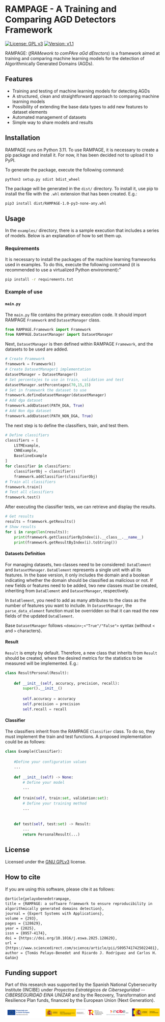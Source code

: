# RAMPAGE - A Training and Comparing AGD Detectors Framework

[![License: GPL v3](https://img.shields.io/badge/License-GPLv3-blue.svg)](https://www.gnu.org/licenses/gpl-3.0) [![Version: v1.1](https://img.shields.io/badge/Version-v1.1.0-green.svg)]()

RAMPAGE: (*fRAMework to comPAre aGd dEtectors*) is a framework aimed at training and comparing machine learning models for the detection of Algorithmically Generated Domains (AGDs).

## Features

* Training and testing of machine learning models for detecting AGDs
* A structured, clean and straightforward approach to comparing machine learning models
* Possibility of extending the base data types to add new features to dataset elements
* Automated management of datasets
* Simple way to share models and results

## Installation

RAMPAGE runs on Python 3.11. To use RAMPAGE, it is necessary to create a pip package and install it. For now, it has been decided not to upload it to PyPI.

To generate the package, execute the following command:

```bash
python3 setup.py sdist bdist_wheel
```

The package will be generated in the `dist/` directory. To install it, use pip to install the file with the `.whl` extension that has been created. E.g.:

```
pip3 install dist/RAMPAGE-1.0-py3-none-any.whl
```

## Usage

In the `examples/` directory, there is a sample execution that includes a series of models. Below is an explanation of how to set them up.

### Requirements

It is necessary to install the packages of the machine learning frameworks used in examples. To do this, execute the following command (it is recommended to use a virtualized Python environment):"

```bash
pip install -r requirements.txt
```

### Example of use

#### `main.py`

The `main.py` file contains the primary execution code. It should import RAMPAGE `Framework` and `DatasetManager` class.

```python
from RAMPAGE.Framework import Framework
from RAMPAGE.DatasetManager import DatasetManager
```

Next, `DatasetManager` is then defined within RAMPAGE `Framework`, and the datasets to be used are added.

```python
# Create Framework
framework = Framework()
# Create DatasetManager1 implementation
datasetManager = DatasetManager()
# Set percentajes to use in train, validation and test
datasetManager.setPercentages(70,15,15)
# Set in framework the dataset to use
framework.defineDatasetManager(datasetManager)
# Add dga dataset
framework.addDataset(PATH_DGA, True)
# Add Non dga dataset
framework.addDataset(PATH_NON_DGA, True)
```

The next step is to define the classifiers, train, and test them.

```python
# Define classifiers
classifiers = [
    LSTMExample,
    CNNExample,
    BaselineExample
]
for classifier in classifiers:
    classifierObj = classifier()
    framework.addClassifier(classifierObj)
# Train all classifiers
framework.train()
# Test all classifiers
framework.test()
```

After executing the classifier tests, we can retrieve and display the results.

```python
# Get results
results = framework.getResults()
# Show results
for i in range(len(results)):
    print(framework.getClassifierByIndex(i).__class__.__name__)
    print(framework.getResultByIndex(i).toString())
```

#### Datasets Definition

For managing datasets, two classes need to be considered: `DataElement` and `DatasetManager`. `DataElement` represents a single unit with all its features. In the base version, it only includes the domain and a boolean indicating whether the domain should be classified as malicious or not. If new fields or features need to be added, two new classes must be created, inheriting from `DataElement` and `DatasetManager`, respectively.

In `DataElement`, you need to add as many attributes to the class as the number of features you want to include. In `DatasetManager`, the `parse_data_element` function must be overridden so that it can read the new fields of the updated `DataElement`.

Base `DatasetManager` follows `<domain>;<"True"/"False">` syntax (without `<` and `>` characters).

#### Result

`Result` is empty by default. Therefore, a new class that inherits from `Result` should be created, where the desired metrics for the statistics to be measured will be implemented. E.g.:


```python
class ResultPersonal(Result):

    def __init__(self, accuracy, precision, recall):
        super().__init__()

        self.accuracy = accuracy
        self.precision = precision
        self.recall = recall
```

#### Classifier

The classifiers inherit from the RAMPAGE `Classifier` class. To do so, they must implement the train and test functions. A proposed implementation could be as follows:

```python
class Example(Classifier):

    #Define your configuration values
    ...

    def __init__(self) -> None:
        # Define your model
        ...
        
    def train(self, train:set, validation:set):
        # Define your training method
        ...


    def test(self, test:set) -> Result:
        ...
        return PersonalResult(...)
```

## License

Licensed under the [GNU GPLv3](LICENSE) license.

## How to cite

If you are using this software, please cite it as follows:
```
@article{pelayobenedetrampage,
title = {RAMPAGE: a software framework to ensure reproducibility in algorithmically generated domains detection},
journal = {Expert Systems with Applications},
volume = {293},
pages = {128629},
year = {2025},
issn = {0957-4174},
doi = {https://doi.org/10.1016/j.eswa.2025.128629},
url = {https://www.sciencedirect.com/science/article/pii/S0957417425022481},
author = {Tomás Pelayo-Benedet and Ricardo J. Rodríguez and Carlos H. Gañán}
```

## Funding support

Part of this research was supported by the Spanish National Cybersecurity Institute (INCIBE) under *Proyectos Estratégicos de Ciberseguridad -- CIBERSEGURIDAD EINA UNIZAR* and by the Recovery, Transformation and Resilience Plan funds, financed by the European Union (Next Generation).

![INCIBE_logos](misc/img/INCIBE_logos.jpg)